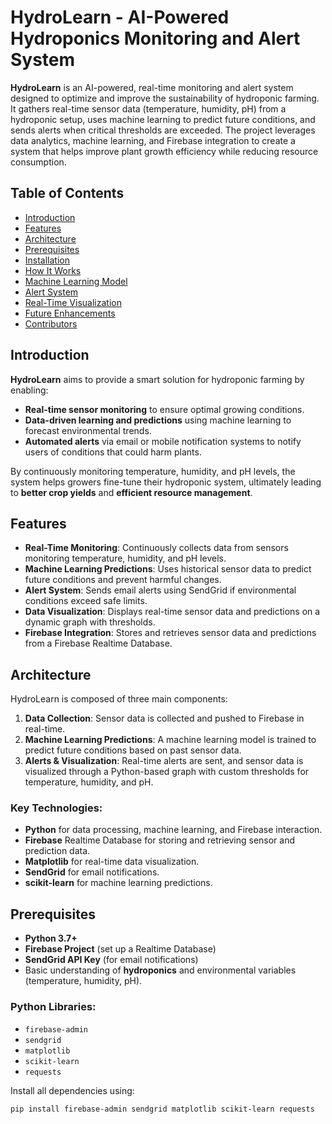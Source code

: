 # HydroLearn - AI-Powered Hydroponics Monitoring and Alert System

**HydroLearn** is an AI-powered, real-time monitoring and alert system designed to optimize and improve the sustainability of hydroponic farming. It gathers real-time sensor data (temperature, humidity, pH) from a hydroponic setup, uses machine learning to predict future conditions, and sends alerts when critical thresholds are exceeded. The project leverages data analytics, machine learning, and Firebase integration to create a system that helps improve plant growth efficiency while reducing resource consumption.

## Table of Contents
- [Introduction](#introduction)
- [Features](#features)
- [Architecture](#architecture)
- [Prerequisites](#prerequisites)
- [Installation](#installation)
- [How It Works](#how-it-works)
- [Machine Learning Model](#machine-learning-model)
- [Alert System](#alert-system)
- [Real-Time Visualization](#real-time-visualization)
- [Future Enhancements](#future-enhancements)
- [Contributors](#contributors)

## Introduction
**HydroLearn** aims to provide a smart solution for hydroponic farming by enabling:
- **Real-time sensor monitoring** to ensure optimal growing conditions.
- **Data-driven learning and predictions** using machine learning to forecast environmental trends.
- **Automated alerts** via email or mobile notification systems to notify users of conditions that could harm plants.

By continuously monitoring temperature, humidity, and pH levels, the system helps growers fine-tune their hydroponic system, ultimately leading to **better crop yields** and **efficient resource management**.

## Features
- **Real-Time Monitoring**: Continuously collects data from sensors monitoring temperature, humidity, and pH levels.
- **Machine Learning Predictions**: Uses historical sensor data to predict future conditions and prevent harmful changes.
- **Alert System**: Sends email alerts using SendGrid if environmental conditions exceed safe limits.
- **Data Visualization**: Displays real-time sensor data and predictions on a dynamic graph with thresholds.
- **Firebase Integration**: Stores and retrieves sensor data and predictions from a Firebase Realtime Database.

## Architecture
HydroLearn is composed of three main components:
1. **Data Collection**: Sensor data is collected and pushed to Firebase in real-time.
2. **Machine Learning Predictions**: A machine learning model is trained to predict future conditions based on past sensor data.
3. **Alerts & Visualization**: Real-time alerts are sent, and sensor data is visualized through a Python-based graph with custom thresholds for temperature, humidity, and pH.

### Key Technologies:
- **Python** for data processing, machine learning, and Firebase interaction.
- **Firebase** Realtime Database for storing and retrieving sensor and prediction data.
- **Matplotlib** for real-time data visualization.
- **SendGrid** for email notifications.
- **scikit-learn** for machine learning predictions.

## Prerequisites
- **Python 3.7+**
- **Firebase Project** (set up a Realtime Database)
- **SendGrid API Key** (for email notifications)
- Basic understanding of **hydroponics** and environmental variables (temperature, humidity, pH).

### Python Libraries:
- `firebase-admin`
- `sendgrid`
- `matplotlib`
- `scikit-learn`
- `requests`

Install all dependencies using:
```bash
pip install firebase-admin sendgrid matplotlib scikit-learn requests
```